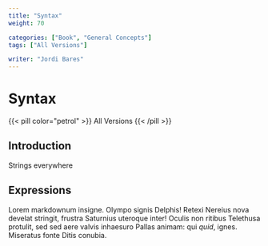 ```yaml
---
title: "Syntax"
weight: 70

categories: ["Book", "General Concepts"]
tags: ["All Versions"]

writer: "Jordi Bares"
---
```


# Syntax

{{< pill color="petrol" >}}
All Versions
{{< /pill >}}

## Introduction

Strings everywhere

## Expressions

Lorem markdownum insigne. Olympo signis Delphis! Retexi Nereius nova develat
stringit, frustra Saturnius uteroque inter! Oculis non ritibus Telethusa
protulit, sed sed aere valvis inhaesuro Pallas animam: qui _quid_, ignes.
Miseratus fonte Ditis conubia.
